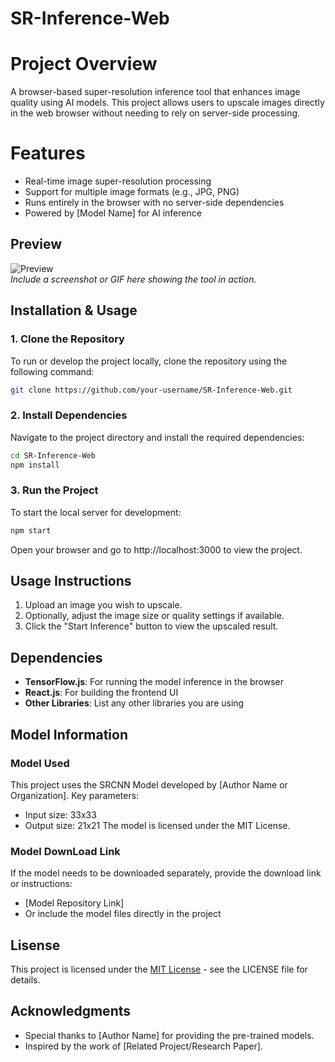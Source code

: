 # SR-Inference-Web

# Project Overview
A browser-based super-resolution inference tool that enhances image quality using AI models. This project allows users to upscale images directly in the web browser without needing to rely on server-side processing.

# Features
- Real-time image super-resolution processing
- Support for multiple image formats (e.g., JPG, PNG)
- Runs entirely in the browser with no server-side dependencies
- Powered by [Model Name] for AI inference

## Preview
![Preview](path_to_screenshot_or_gif)  
*Include a screenshot or GIF here showing the tool in action.*

## Installation & Usage

### 1. Clone the Repository
To run or develop the project locally, clone the repository using the following command:
```bash
git clone https://github.com/your-username/SR-Inference-Web.git
```

### 2. Install Dependencies
Navigate to the project directory and install the required dependencies:
```bash
cd SR-Inference-Web
npm install
```

### 3. Run the Project
To start the local server for development:
```bash
npm start
```
Open your browser and go to http://localhost:3000 to view the project.

## Usage Instructions
1. Upload an image you wish to upscale.
2. Optionally, adjust the image size or quality settings if available.
3. Click the "Start Inference" button to view the upscaled result.

## Dependencies
- **TensorFlow.js**: For running the model inference in the browser
- **React.js**: For building the frontend UI
- **Other Libraries**: List any other libraries you are using

## Model Information

### Model Used
This project uses the SRCNN Model developed by [Author Name or Organization].
Key parameters:
- Input size: 33x33
- Output size: 21x21
The model is licensed under the MIT License.

### Model DownLoad Link
If the model needs to be downloaded separately, provide the download link or instructions:
- [Model Repository Link]
- Or include the model files directly in the project

## Lisense
This project is licensed under the [MIT License](./LICENSE) - see the LICENSE file for details.

## Acknowledgments
- Special thanks to [Author Name] for providing the pre-trained models.
- Inspired by the work of [Related Project/Research Paper].



